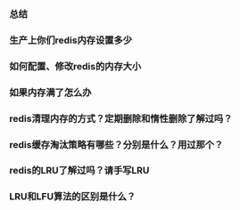 ### 总结

### 生产上你们redis内存设置多少



### 如何配置、修改redis的内存大小



### 如果内存满了怎么办



### redis清理内存的方式？定期删除和惰性删除了解过吗？



### redis缓存淘汰策略有哪些？分别是什么？用过那个？



### redis的LRU了解过吗？请手写LRU



### LRU和LFU算法的区别是什么？



